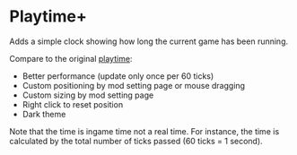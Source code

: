 # Playtime+
Adds a simple clock showing how long the current game has been running.

Compare to the original [playtime](https://mods.factorio.com/mod/playtime):
- Better performance (update only once per 60 ticks)
- Custom positioning by mod setting page or mouse dragging
- Custom sizing by mod setting page
- Right click to reset position
- Dark theme

Note that the time is ingame time not a real time. For instance, the time is calculated by the total number of ticks passed (60 ticks = 1 second).
